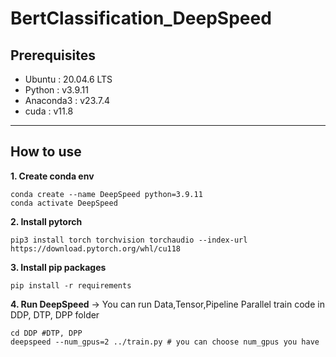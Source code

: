 # BertClassification_DeepSpeed
## Prerequisites
- Ubuntu : 20.04.6 LTS
- Python : v3.9.11
- Anaconda3 : v23.7.4
- cuda : v11.8
---
## How to use
**1. Create conda env**
```
conda create --name DeepSpeed python=3.9.11
conda activate DeepSpeed
```
**2. Install pytorch**
```
pip3 install torch torchvision torchaudio --index-url https://download.pytorch.org/whl/cu118
```
**3. Install pip packages**
```
pip install -r requirements
```
**4. Run DeepSpeed**
-> You can run Data,Tensor,Pipeline Parallel train code in DDP, DTP, DPP folder
```
cd DDP #DTP, DPP
deepspeed --num_gpus=2 ../train.py # you can choose num_gpus you have
```
